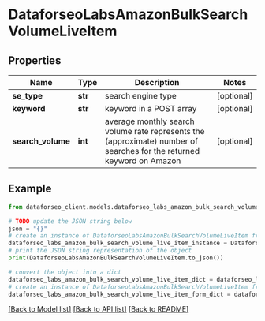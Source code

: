 # DataforseoLabsAmazonBulkSearchVolumeLiveItem


## Properties

Name | Type | Description | Notes
------------ | ------------- | ------------- | -------------
**se_type** | **str** | search engine type | [optional] 
**keyword** | **str** | keyword in a POST array | [optional] 
**search_volume** | **int** | average monthly search volume rate represents the (approximate) number of searches for the returned keyword on Amazon | [optional] 

## Example

```python
from dataforseo_client.models.dataforseo_labs_amazon_bulk_search_volume_live_item import DataforseoLabsAmazonBulkSearchVolumeLiveItem

# TODO update the JSON string below
json = "{}"
# create an instance of DataforseoLabsAmazonBulkSearchVolumeLiveItem from a JSON string
dataforseo_labs_amazon_bulk_search_volume_live_item_instance = DataforseoLabsAmazonBulkSearchVolumeLiveItem.from_json(json)
# print the JSON string representation of the object
print(DataforseoLabsAmazonBulkSearchVolumeLiveItem.to_json())

# convert the object into a dict
dataforseo_labs_amazon_bulk_search_volume_live_item_dict = dataforseo_labs_amazon_bulk_search_volume_live_item_instance.to_dict()
# create an instance of DataforseoLabsAmazonBulkSearchVolumeLiveItem from a dict
dataforseo_labs_amazon_bulk_search_volume_live_item_form_dict = dataforseo_labs_amazon_bulk_search_volume_live_item.from_dict(dataforseo_labs_amazon_bulk_search_volume_live_item_dict)
```
[[Back to Model list]](../README.md#documentation-for-models) [[Back to API list]](../README.md#documentation-for-api-endpoints) [[Back to README]](../README.md)


